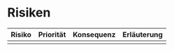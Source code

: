 Risiken
=======

| Risiko | Priorität | Konsequenz | Erläuterung |
| ------ | --------- |----------- |------------ |
|        |           |            |             |
